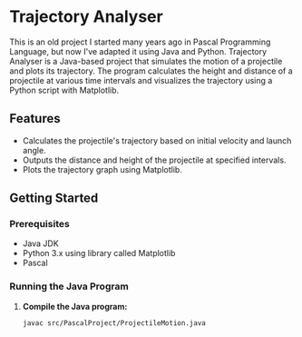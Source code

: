 # Trajectory Analyser

This is an old project I started many years ago in Pascal Programming Language, but now I've adapted it using Java and Python.
   Trajectory Analyser is a Java-based project that simulates the motion of a projectile and plots its trajectory. The program calculates the height and distance of a projectile at various time intervals and visualizes the trajectory using a Python script with Matplotlib.

## Features

- Calculates the projectile's trajectory based on initial velocity and launch angle.
- Outputs the distance and height of the projectile at specified intervals.
- Plots the trajectory graph using Matplotlib.

## Getting Started

### Prerequisites

- Java JDK
- Python 3.x using library called Matplotlib
- Pascal

### Running the Java Program

1. **Compile the Java program:**
   ```bash
   javac src/PascalProject/ProjectileMotion.java

